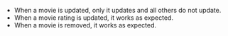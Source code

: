 - When a movie is updated, only it updates and all others do not update.
- When a movie rating is updated, it works as expected.
- When a movie is removed, it works as expected.
